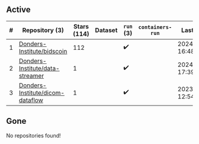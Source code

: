 ## Active
| # | Repository (3) | Stars (114) | Dataset | `run` (3) | `containers-run` | Last Modified |
| --- | --- | --- | --- | --- | --- | --- |
| 1 | [Donders-Institute/bidscoin](https://github.com/Donders-Institute/bidscoin) | 112 |  | :heavy_check_mark: |  | 2024-03-07 16:48:02+00:00 |
| 2 | [Donders-Institute/data-streamer](https://github.com/Donders-Institute/data-streamer) | 1 |  | :heavy_check_mark: |  | 2024-01-09 17:39:59+00:00 |
| 3 | [Donders-Institute/dicom-dataflow](https://github.com/Donders-Institute/dicom-dataflow) | 1 |  | :heavy_check_mark: |  | 2023-08-23 12:54:25+00:00 |

## Gone
No repositories found!
